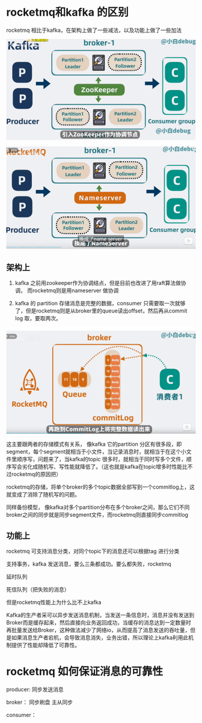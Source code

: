 

# rocketmq和kafka 的区别


rocketmq 相比于kafka，在架构上做了一些减法，以及功能上做了一些加法

![alt text](image-5.png)


![alt text](image-6.png)

## 架构上

1. kafka 之前用zookeeper作为协调结点，但是目前也改进了用raft算法做协调， 而rocketmq则是用nameserver 做协调


2. kafka 的 partition 存储消息是完整的数据，consumer 只需要取一次就够了，但是rocketmq则是从broker里的queue读出offset，然后再从commit log 取，要取两次。



![alt text](image-7.png)


这主要跟两者的存储模式有关系，
像kafka 它的partition 分区有很多段，即segment，每个segment就相当于小文件，当记录消息时，就相当于在这个小文件里顺序写，问题来了，当kafka的topic 很多时，就相当于同时写多个文件，顺序写会劣化成随机写、写性能就降低了。（这也就是kafka在topic增多时性能比不过rocketmq的原因把）


rocketmq的存储，将单个broker的多个topic数据全部写到一个commitlog上，这就变成了消除了随机写的问题。

同样备份模型，
像kafka对多个partition分布在多个broker之间，那么它们不同broker之间的同步就是同步segment文件，而rocketmq则直接同步commitlog



## 功能上

rocketmq 可支持消息分类，对同个topic下的消息还可以根据tag 进行分类

支持事务，kafka 发送消息，要么三条都成功。要么都失败，rocketmq 

延时队列

死信队列（把失败的消息）


但是rocketmq性能上为什么比不上kafka

Kafka的生产者采可以异步发送消息机制，当发送一条信息时，消息并没有发送到Broker而是缓存起来，然后直接向业务返回成功，当缓存的消息达到一定数量时再批量发送给Broker，这种做法减少了网络io，从而提高了消息发送的吞吐量，但是如果消息生产者宕机，会导致消息消失，业务出错，所以理论上kafka利用此机制提供了性能却降低了可靠性。

# rocketmq 如何保证消息的可靠性


producer:
同步发送消息


broker：
同步刷盘
主从同步

consumer：



